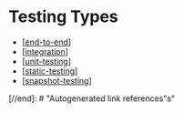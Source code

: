 # Testing Types

- [[end-to-end]]
- [[integration]]
- [[unit-testing]]
- [[static-testing]]
- [[snapshot-testing]]

[//begin]: # "Autogenerated link references for markdown compatibility"
[end-to-end]: end-to-end "End to End"
[integration]: integration "Integration"
[unit-testing]: unit-testing "Unit Testing"
[static-testing]: static-testing "Static Testing"
[snapshot-testing]: snapshot-testing "Snapshot Testing"

[//end]: # "Autogenerated link references"s"
